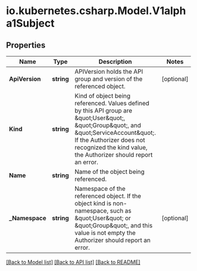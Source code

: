 # io.kubernetes.csharp.Model.V1alpha1Subject
## Properties

Name | Type | Description | Notes
------------ | ------------- | ------------- | -------------
**ApiVersion** | **string** | APIVersion holds the API group and version of the referenced object. | [optional] 
**Kind** | **string** | Kind of object being referenced. Values defined by this API group are \&quot;User\&quot;, \&quot;Group\&quot;, and \&quot;ServiceAccount\&quot;. If the Authorizer does not recognized the kind value, the Authorizer should report an error. | 
**Name** | **string** | Name of the object being referenced. | 
**_Namespace** | **string** | Namespace of the referenced object.  If the object kind is non-namespace, such as \&quot;User\&quot; or \&quot;Group\&quot;, and this value is not empty the Authorizer should report an error. | [optional] 

[[Back to Model list]](../README.md#documentation-for-models) [[Back to API list]](../README.md#documentation-for-api-endpoints) [[Back to README]](../README.md)

